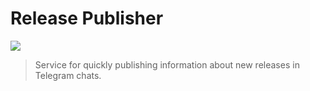 # Release Publisher

![](https://preview.dragon-code.pro/laravel-lang/release-publisher.svg?brand=laravel)

> Service for quickly publishing information about new releases in Telegram chats.
